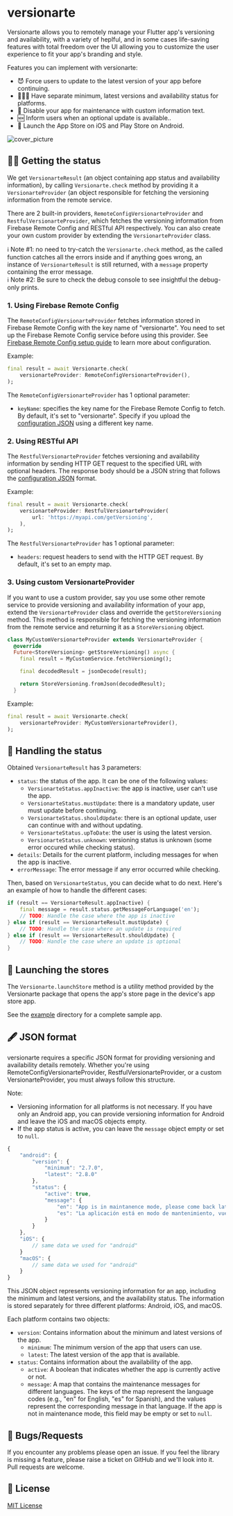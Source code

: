 # versionarte

Versionarte allows you to remotely manage your Flutter app's versioning and availability, with a variety of heplful, and in some cases life-saving features with total freedom over the UI allowing you to customize the user experience to fit your app's branding and style.

Features you can implement with versionarte:
- 😈 Force users to update to the latest version of your app before continuing.
- 💆🏻‍♂️ Have separate minimum, latest versions and availability status for platforms.
- 🚧 Disable your app for maintenance with custom information text.
- 🆕 Inform users when an optional update is available..
- 🔗 Launch the App Store on iOS and Play Store on Android.

<img src="https://raw.githubusercontent.com/kamranbekirovyz/versionarte/master/assets/cover.png" alt="cover_picture" />

## 👨‍🔬 Getting the status

We get `VersionarteResult` (an object containing app status and availability information), by calling `Versionarte.check` method by providing it a `VersionarteProvider` (an object responsible for fetching the versioning information from the remote service. 

There are 2 built-in providers, `RemoteConfigVersionarteProvider` and `RestfulVersionarteProvider`, which fetches the versioning information from Firebase Remote Config and RESTful API respectively. You can also create your own custom provider by extending the `VersionarteProvider` class.

ℹ️ Note #1: no need to try-catch the `Versionarte.check` method, as the called function catches all the errors inside and if anything goes wrong, an instance of `VersionarteResult` is still returned, with a `message` property containing the error message.  
ℹ️ Note #2: Be sure to check the debug console to see insightful the debug-only prints.

### 1. Using Firebase Remote Config

The `RemoteConfigVersionarteProvider` fetches information stored in Firebase Remote Config with the key name of "versionarte". You need to set up the Firebase Remote Config service before using this provider. See [Firebase Remote Config setup guide](#🚜-firebase-remote-config-setup-guide) to learn more about configuration.

Example:

```dart
final result = await Versionarte.check(
    versionarteProvider: RemoteConfigVersionarteProvider(),
);
```

The `RemoteConfigVersionarteProvider` has 1 optional parameter:
- `keyName`: specifies the key name for the Firebase Remote Config to fetch. By default, it's set to "versionarte". Specify if you upload the [configuration JSON](#-json-format) using a different key name.

### 2. Using RESTful API

The `RestfulVersionarteProvider` fetches versioning and availability information by sending HTTP GET request to the specified URL with optional headers. The response body should be a JSON string that follows the [configuration JSON](#-json-format) format.

Example:

```dart
final result = await Versionarte.check(
    versionarteProvider: RestfulVersionarteProvider(
        url: 'https://myapi.com/getVersioning',
    ),
);
```

The `RestfulVersionarteProvider` has 1 optional parameter:
- `headers`: request headers to send with the HTTP GET request. By default, it's set to an empty map.

### 3. Using custom VersionarteProvider

If you want to use a custom provider, say you use some other remote service to provide versioning and availability information of your app, extend the `VersionarteProvider` class and override the `getStoreVersioning` method. This method is responsible for fetching the versioning information from the remote service and returning it as a `StoreVersioning` object.

```dart
class MyCustomVersionarteProvider extends VersionarteProvider {
  @override
  Future<StoreVersioning> getStoreVersioning() async {
    final result = MyCustomService.fetchVersioning();

    final decodedResult = jsonDecode(result);

    return StoreVersioning.fromJson(decodedResult);
  }
```
    
Example:

```dart
final result = await Versionarte.check(
    versionarteProvider: MyCustomVersionarteProvider(),
);
```

## 🙌 Handling the status

Obtained `VersionarteResult` has 3 parameters:

- `status`: the status of the app. It can be one of the following values:
    - `VersionarteStatus.appInactive`: the app is inactive, user can't use the app.
    - `VersionarteStatus.mustUpdate`:  there is a mandatory update, user must update before continuing.
    - `VersionarteStatus.shouldUpdate`: there is an optional update, user can continue with and without updating.
    - `VersionarteStatus.upToDate`: the user is using the latest version.
    - `VersionarteStatus.unknown`: versioning status is unknown (some error occured while checking status).
- `details`: Details for the current platform, including messages for when the app is inactive. 
- `errorMessage`: The error message if any error occurred while checking.

Then, based on `VersionarteStatus`, you can decide what to do next. Here's an example of how to handle the different cases:

```dart
if (result == VersionarteResult.appInactive) {
    final message = result.status.getMessageForLanguage('en');
    // TODO: Handle the case where the app is inactive
} else if (result == VersionarteResult.mustUpdate) {
    // TODO: Handle the case where an update is required
} else if (result == VersionarteResult.shouldUpdate) {
    // TODO: Handle the case where an update is optional
} 
```

## 🔗 Launching the stores

The `Versionarte.launchStore` method is a utility method provided by the Versionarte package that opens the app's store page in the device's app store app.

See the <a href="https://github.com/kamranbekirovyz/versionarte/tree/main/example">example</a> directory for a complete sample app.

## 🖋️ JSON format

versionarte requires a specific JSON format for providing versioning and availability details remotely. Whether you're using RemoteConfigVersionarteProvider, RestfulVersionarteProvider, or a custom VersionarteProvider, you must always follow this structure.

Note:
- Versioning information for all platforms is not necessary. If you have only an Android app, you can provide versioning information for Android and leave the iOS and macOS objects empty.
- If the app status is active, you can leave the `message` object empty or set to `null`.

```js
{
    "android": {
        "version": {
            "minimum": "2.7.0",
            "latest": "2.8.0"
        },
        "status": {
            "active": true,
            "message": {
                "en": "App is in maintanence mode, please come back later.",
                "es": "La aplicación está en modo de mantenimiento, vuelva más tarde."
            }
        }
    },
    "iOS": {
        // same data we used for "android"
    }
    "macOS": {
        // same data we used for "android"
    }
}
```

This JSON object represents versioning information for an app, including the minimum and latest versions, and the availability status. The information is stored separately for three different platforms: Android, iOS, and macOS.

Each platform contains two objects:

- `version`: Contains information about the minimum and latest versions of the app.
    - `minimum`: The minimum version of the app that users can use. 
    - `latest`: The latest version of the app that is available. 
- `status`: Contains information about the availability of the app.
    - `active`: A boolean that indicates whether the app is currently active or not.
    - `message`: A map that contains the maintenance messages for different languages. The keys of the map represent the language codes (e.g., "en" for English, "es" for Spanish), and the values represent the corresponding message in that language. If the app is not in maintenance mode, this field may be empty or set to `null`.

## 🐞 Bugs/Requests

If you encounter any problems please open an issue. If you feel the library is missing a feature, please raise a ticket on GitHub and we'll look into it. Pull requests are welcome.

## 📃 License

<a href="https://github.com/kamranbekirovyz/versionarte/blob/main/LICENSE">MIT License</a>